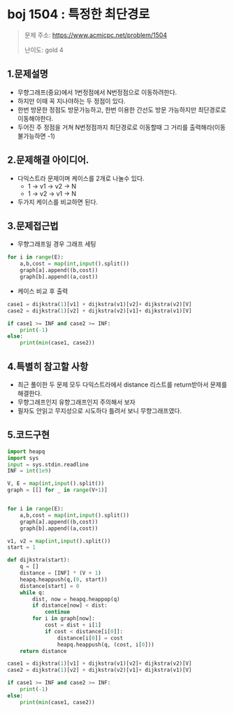 # boj 1504 :  특정한 최단경로
> 문제 주소: https://www.acmicpc.net/problem/1504
> 
> 난이도: gold 4

## 1.문제설명
- 무향그래프(중요)에서 1번정점에서 N번정점으로 이동하려한다.
- 하지만 이때 꼭 지나야하는 두 정점이 있다.
- 한번 방문한 정점도 방문가능하고, 한번 이용한 간선도 방문 가능하지만 최단경로로 이동해야한다.
- 두어진 주 정점을 거쳐 N번정점까지 최단경로로 이동할때 그 거리를 출력해라(이동 불가능하면 -1)
## 2.문제해결 아이디어.
- 다익스트라 문제이며 케이스를 2개로 나눌수 있다.
  - 1 -> v1 -> v2 -> N
  - 1 -> v2 -> v1 -> N
- 두가지 케이스를 비교하면 된다.
## 3.문제접근법
- 무향그래프일 경우 그래프 세팅
```python
for i in range(E):
    a,b,cost = map(int,input().split())
    graph[a].append((b,cost))
    graph[b].append((a,cost))
```
- 케이스 비교 후 출력
```python
case1 = dijkstra(1)[v1] + dijkstra(v1)[v2]+ dijkstra(v2)[V]
case2 = dijkstra(1)[v2] + dijkstra(v2)[v1]+ dijkstra(v1)[V]

if case1 >= INF and case2 >= INF:
    print(-1)
else:
    print(min(case1, case2))
```
## 4.특별히 참고할 사항
- 최근 풀이한 두 문제 모두 다익스트라에서 distance 리스트를 return받아서 문제를 해결한다.
- 무향그래프인지 유향그래프인지 주의해서 보자
- 필자도 안읽고 무지성으로 시도하다 틀려서 보니 무향그래프였다.
## 5.코드구현
``` python
import heapq
import sys
input = sys.stdin.readline
INF = int(1e9)

V, E = map(int,input().split())
graph = [[] for _ in range(V+1)]


for i in range(E):
    a,b,cost = map(int,input().split())
    graph[a].append((b,cost))
    graph[b].append((a,cost))

v1, v2 = map(int,input().split())
start = 1

def dijkstra(start):
    q = []
    distance = [INF] * (V + 1)
    heapq.heappush(q,(0, start))
    distance[start] = 0
    while q:
        dist, now = heapq.heappop(q)
        if distance[now] < dist:
            continue
        for i in graph[now]:
            cost = dist + i[1]
            if cost < distance[i[0]]:
                distance[i[0]] = cost
                heapq.heappush(q, (cost, i[0]))
    return distance

case1 = dijkstra(1)[v1] + dijkstra(v1)[v2]+ dijkstra(v2)[V]
case2 = dijkstra(1)[v2] + dijkstra(v2)[v1]+ dijkstra(v1)[V]

if case1 >= INF and case2 >= INF:
    print(-1)
else:
    print(min(case1, case2))
```